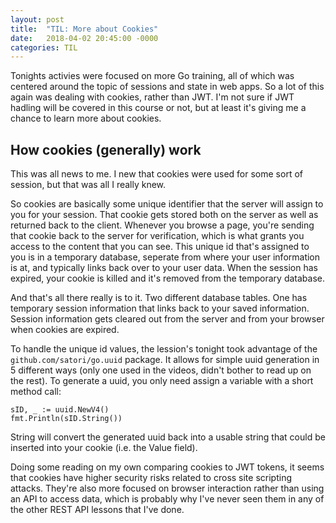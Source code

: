 ```yaml
---
layout: post
title:  "TIL: More about Cookies"
date:   2018-04-02 20:45:00 -0000
categories: TIL
---
```

Tonights activies were focused on more Go training, all of which was centered around the topic of sessions and state in web apps. So a lot of this again was dealing with cookies, rather than JWT. I'm not sure if JWT hadling will be covered in this course or not, but at least it's giving me a chance to learn more about cookies.

## How cookies (generally) work
This was all news to me. I new that cookies were used for some sort of session, but that was all I really knew.

So cookies are basically some unique identifier that the server will assign to you for your session. That cookie gets stored both on the server as well as returned back to the client. Whenever you browse a page, you're sending that cookie back to the server for verification, which is what grants you access to the content that you can see. This unique id that's assigned to you is in a temporary database, seperate from where your user information is at, and typically links back over to your user data. When the session has expired, your cookie is killed and it's removed from the temporary database.

And that's all there really is to it. Two different database tables. One has temporary session information that links back to your saved information. Session information gets cleared out from the server and from your browser when cookies are expired.

To handle the unique id values, the lession's tonight took advantage of the `github.com/satori/go.uuid` package. It allows for simple uuid generation in 5 different ways (only one used in the videos, didn't bother to read up on the rest). To generate a uuid, you only need assign a variable with a short method call:

```golang
sID, _ := uuid.NewV4()
fmt.Println(sID.String())
```
String will convert the generated uuid back into a usable string that could be inserted into your cookie (i.e. the Value field).

Doing some reading on my own comparing cookies to JWT tokens, it seems that cookies have higher security risks related to cross site scripting attacks. They're also more focused on browser interaction rather than using an API to access data, which is probably why I've never seen them in any of the other REST API lessons that I've done.